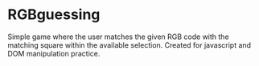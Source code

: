 # RGBguessing
Simple game where the user matches the given RGB code with the matching square within the available selection. Created for javascript and DOM manipulation practice.
